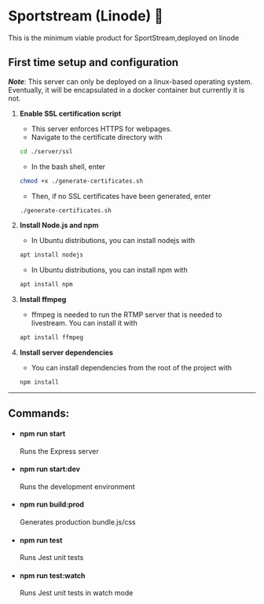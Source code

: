 # Sportstream (Linode) :rocket:
This is the minimum viable product for SportStream,deployed on linode

## First time setup and configuration
___Note___: This server can only be deployed on a linux-based operating system. Eventually, it will be encapsulated in a docker container but currently it is not.

1.  **Enable SSL certification script**
    -   This server enforces HTTPS for webpages.
    -   Navigate to the certificate directory with 
    ```bash
    cd ./server/ssl
    ```
    -   In the bash shell, enter
    ```bash
    chmod +x ./generate-certificates.sh 
    ```
    -   Then, if no SSL certificates have been generated, enter
    ```bash
    ./generate-certificates.sh
    ```

2.  **Install Node.js and npm**
    -   In Ubuntu distributions, you can install nodejs with
    ```bash
    apt install nodejs
    ```
    -   In Ubuntu distributions, you can install npm with
    ```bash
    apt install npm
    ```

3.  **Install ffmpeg**
    -   ffmpeg is needed to run the RTMP server that is needed to livestream. You can install it with
    ```bash
    apt install ffmpeg
    ```

4.  **Install server dependencies**
    -   You can install dependencies from the root of the project with
    ```node
    npm install
    ```

---
## Commands: 

-   #### npm run start
    Runs the Express server

-   #### npm run start:dev
    Runs the development environment

-   #### npm run build:prod
    Generates production bundle.js/css

-   #### npm run test
    Runs Jest unit tests

-   #### npm run test:watch
    Runs Jest unit tests in watch mode